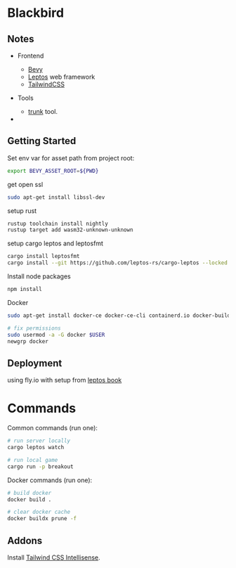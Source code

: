 # Blackbird



## Notes

- Frontend
    - [Bevy](https://bevyengine.org)
    - [Leptos](https://github.com/leptos-rs/leptos) web framework
    - [TailwindCSS](https://tailwindcss.com/)   
- Tools
    - [trunk](https://github.com/thedodd/trunk) tool.

- 
## Getting Started

Set env var for asset path from project root:

```bash
export BEVY_ASSET_ROOT=${PWD}
```

get open ssl

```bash
sudo apt-get install libssl-dev
```

setup rust 
```bash 
rustup toolchain install nightly
rustup target add wasm32-unknown-unknown
```

setup cargo leptos and leptosfmt

```bash
cargo install leptosfmt
cargo install --git https://github.com/leptos-rs/cargo-leptos --locked cargo-leptos
```

Install node packages

```bash
npm install
```

Docker

```bash
sudo apt-get install docker-ce docker-ce-cli containerd.io docker-buildx-plugin docker-compose-plugin

# fix permissions
sudo usermod -a -G docker $USER
newgrp docker
```



## Deployment

using fly.io with setup from [leptos book](https://book.leptos.dev/deployment/ssr.html#deploy-to-flyio)

# Commands

Common commands (run one):

```bash
# run server locally
cargo leptos watch

# run local game
cargo run -p breakout
```

Docker commands (run one):

```bash
# build docker
docker build .

# clear docker cache
docker buildx prune -f
```

## Addons

Install [Tailwind CSS Intellisense](https://marketplace.visualstudio.com/items?itemName=bradlc.vscode-tailwindcss).
